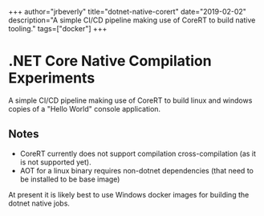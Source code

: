 +++
author="jrbeverly"
title="dotnet-native-corert"
date="2019-02-02"
description="A simple CI/CD pipeline making use of CoreRT to build native tooling."
tags=["docker"]
+++
# .NET Core Native Compilation Experiments

A simple CI/CD pipeline making use of CoreRT to build linux and windows copies of a "Hello World" console application.

## Notes

* CoreRT currently does not support compilation cross-compilation (as it is not supported yet).
* AOT for a linux binary requires non-dotnet dependencies (that need to be installed to be base image)

At present it is likely best to use Windows docker images for building the dotnet native jobs.